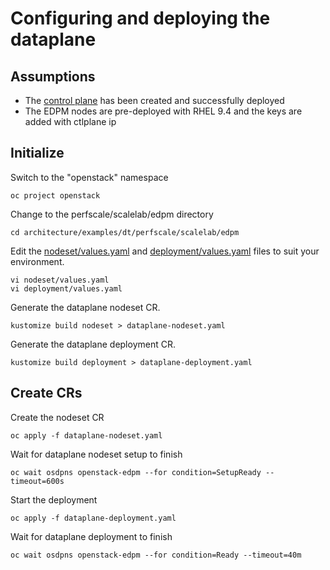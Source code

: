 # Configuring and deploying the dataplane

## Assumptions

- The [control plane](control-plane.md) has been created and successfully deployed
- The EDPM nodes are pre-deployed with RHEL 9.4 and the keys are added with ctlplane ip

## Initialize

Switch to the "openstack" namespace
```
oc project openstack
```
Change to the perfscale/scalelab/edpm directory
```
cd architecture/examples/dt/perfscale/scalelab/edpm
```
Edit the [nodeset/values.yaml](edpm/nodeset/values.yaml) and [deployment/values.yaml](edpm/deployment/values.yaml) files to suit
your environment.
```
vi nodeset/values.yaml
vi deployment/values.yaml
```
Generate the dataplane nodeset CR.
```
kustomize build nodeset > dataplane-nodeset.yaml
```
Generate the dataplane deployment CR.
```
kustomize build deployment > dataplane-deployment.yaml
```

## Create CRs
Create the nodeset CR
```
oc apply -f dataplane-nodeset.yaml
```
Wait for dataplane nodeset setup to finish
```
oc wait osdpns openstack-edpm --for condition=SetupReady --timeout=600s
```

Start the deployment
```
oc apply -f dataplane-deployment.yaml
```

Wait for dataplane deployment to finish
```
oc wait osdpns openstack-edpm --for condition=Ready --timeout=40m
```